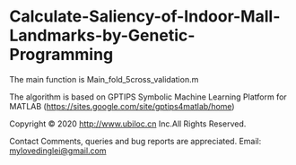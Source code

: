# Calculate-Saliency-of-Indoor-Mall-Landmarks-by-Genetic-Programming

The main function is Main_fold_5cross_validation.m

The algorithm is based on GPTIPS Symbolic Machine Learning Platform for MATLAB (https://sites.google.com/site/gptips4matlab/home)

Copyright © 2020 http://www.ubiloc.cn Inc.All Rights Reserved.

Contact
Comments, queries and bug reports are appreciated.
Email: mylovedinglei@gmail.com